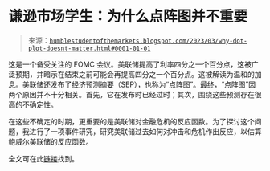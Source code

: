 <!--yml

分类：未分类

日期：2024-05-18 01:31:44

-->

# 谦逊市场学生：为什么点阵图并不重要

> 来源：[`humblestudentofthemarkets.blogspot.com/2023/03/why-dot-plot-doesnt-matter.html#0001-01-01`](https://humblestudentofthemarkets.blogspot.com/2023/03/why-dot-plot-doesnt-matter.html#0001-01-01)

这是一个备受关注的 FOMC 会议。美联储提高了利率四分之一个百分点，这被广泛预期，并暗示在结束之前可能会再提高四分之一个百分点。这被解读为温和的加息。美联储还发布了经济预测摘要（SEP），也称为“点阵图”。最终，“点阵图”因两个原因并不十分相关。首先，它在发布时已经过时；其次，围绕这些预测存在很高的不确定性。

在这些不确定的时期，更重要的是美联储对金融危机的反应函数。为了探讨这个问题，我进行了一项事件研究，研究美联储过去如何对冲击和危机作出反应，以估算鲍威尔美联储的反应函数。

全文可在此[链接](https://humblestudentofthemarkets.com/2023/03/25/why-the-dot-plot-doesnt-matter/)找到。
